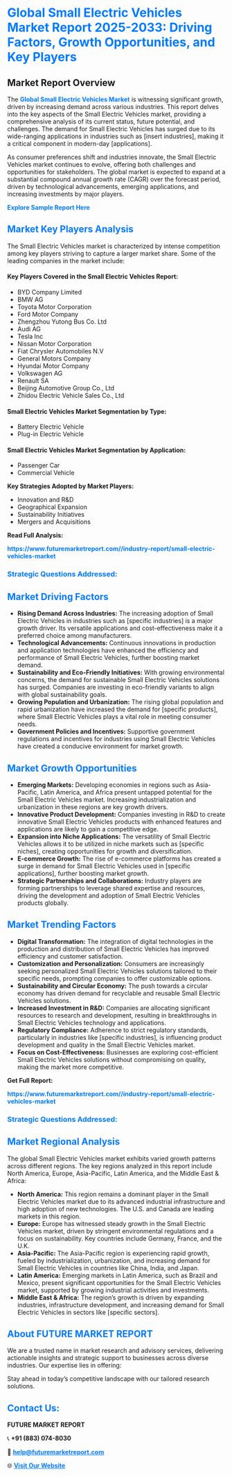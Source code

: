 <h1 style="color: #007BFF;">Global Small Electric Vehicles Market Report 2025-2033: Driving Factors, Growth Opportunities, and Key Players</h1>

<section id="overview">
<h2>Market Report Overview</h2>
<p>The <a href="https://www.futuremarketreport.com//industry-report/small-electric-vehicles-market" style="color: #007BFF; text-decoration: none;"><strong>Global Small Electric Vehicles Market</strong></a> is witnessing significant growth, driven by increasing demand across various industries. This report delves into the key aspects of the Small Electric Vehicles market, providing a comprehensive analysis of its current status, future potential, and challenges. The demand for Small Electric Vehicles has surged due to its wide-ranging applications in industries such as [insert industries], making it a critical component in modern-day [applications].</p>
<p>As consumer preferences shift and industries innovate, the Small Electric Vehicles market continues to evolve, offering both challenges and opportunities for stakeholders. The global market is expected to expand at a substantial compound annual growth rate (CAGR) over the forecast period, driven by technological advancements, emerging applications, and increasing investments by major players.</p>
</section>

<section id="overview">
<p><a href="https://www.futuremarketreport.com//request-sample/reportId=90764" style="color: #007BFF; text-decoration: none;"><strong>Explore Sample Report Here</strong></a></p>
</section>

<section id="key-players">
<h2 style="color: #007BFF;">Market Key Players Analysis</h2>
<p>The Small Electric Vehicles market is characterized by intense competition among key players striving to capture a larger market share. Some of the leading companies in the market include:</p>
<h4>Key Players Covered in the Small Electric Vehicles Report:</h4>
<ul><li>BYD Company Limited</li><li>BMW AG</li><li>Toyota Motor Corporation</li><li>Ford Motor Company</li><li>Zhengzhou Yutong Bus Co. Ltd</li><li>Audi AG</li><li>Tesla Inc</li><li>Nissan Motor Corporation</li><li>Fiat Chrysler Automobiles N.V</li><li>General Motors Company</li><li>Hyundai Motor Company</li><li>Volkswagen AG</li><li>Renault SA</li><li>Beijing Automotive Group Co., Ltd</li><li>Zhidou Electric Vehicle Sales Co., Ltd</li></ul>
<h4>Small Electric Vehicles Market Segmentation by Type:</h4>
<ul><li>Battery Electric Vehicle</li><li>Plug-in Electric Vehicle</li></ul>

<h4>Small Electric Vehicles Market Segmentation by Application:</h4>
<ul><li>Passenger Car</li><li>Commercial Vehicle</li></ul>
<p><strong>Key Strategies Adopted by Market Players:</strong></p>
<ul>
<li>Innovation and R&D</li>
<li>Geographical Expansion</li>
<li>Sustainability Initiatives</li>
<li>Mergers and Acquisitions</li>
</ul>
</section>

<section>
<p><strong>Read Full Analysis: </strong></p><a href="https://www.futuremarketreport.com//industry-report/small-electric-vehicles-market" style="color: #007BFF; text-decoration: none;"><strong>https://www.futuremarketreport.com//industry-report/small-electric-vehicles-market</strong></a>
<h3 style="color: #007BFF;">Strategic Questions Addressed:</h3>
</section>

<section id="driving-factors">
<h2 style="color: #007BFF;">Market Driving Factors</h2>
<ul>
<li><strong>Rising Demand Across Industries:</strong> The increasing adoption of Small Electric Vehicles in industries such as [specific industries] is a major growth driver. Its versatile applications and cost-effectiveness make it a preferred choice among manufacturers.</li>
<li><strong>Technological Advancements:</strong> Continuous innovations in production and application technologies have enhanced the efficiency and performance of Small Electric Vehicles, further boosting market demand.</li>
<li><strong>Sustainability and Eco-Friendly Initiatives:</strong> With growing environmental concerns, the demand for sustainable Small Electric Vehicles solutions has surged. Companies are investing in eco-friendly variants to align with global sustainability goals.</li>
<li><strong>Growing Population and Urbanization:</strong> The rising global population and rapid urbanization have increased the demand for [specific products], where Small Electric Vehicles plays a vital role in meeting consumer needs.</li>
<li><strong>Government Policies and Incentives:</strong> Supportive government regulations and incentives for industries using Small Electric Vehicles have created a conducive environment for market growth.</li>
</ul>
</section>

<section id="growth-opportunities">
<h2 style="color: #007BFF;">Market Growth Opportunities</h2>
<ul>
<li><strong>Emerging Markets:</strong> Developing economies in regions such as Asia-Pacific, Latin America, and Africa present untapped potential for the Small Electric Vehicles market. Increasing industrialization and urbanization in these regions are key growth drivers.</li>
<li><strong>Innovative Product Development:</strong> Companies investing in R&D to create innovative Small Electric Vehicles products with enhanced features and applications are likely to gain a competitive edge.</li>
<li><strong>Expansion into Niche Applications:</strong> The versatility of Small Electric Vehicles allows it to be utilized in niche markets such as [specific niches], creating opportunities for growth and diversification.</li>
<li><strong>E-commerce Growth:</strong> The rise of e-commerce platforms has created a surge in demand for Small Electric Vehicles used in [specific applications], further boosting market growth.</li>
<li><strong>Strategic Partnerships and Collaborations:</strong> Industry players are forming partnerships to leverage shared expertise and resources, driving the development and adoption of Small Electric Vehicles products globally.</li>
</ul>
</section>

<section id="trending-factors">
<h2 style="color: #007BFF;">Market Trending Factors</h2>
<ul>
<li><strong>Digital Transformation:</strong> The integration of digital technologies in the production and distribution of Small Electric Vehicles has improved efficiency and customer satisfaction.</li>
<li><strong>Customization and Personalization:</strong> Consumers are increasingly seeking personalized Small Electric Vehicles solutions tailored to their specific needs, prompting companies to offer customizable options.</li>
<li><strong>Sustainability and Circular Economy:</strong> The push towards a circular economy has driven demand for recyclable and reusable Small Electric Vehicles solutions.</li>
<li><strong>Increased Investment in R&D:</strong> Companies are allocating significant resources to research and development, resulting in breakthroughs in Small Electric Vehicles technology and applications.</li>
<li><strong>Regulatory Compliance:</strong> Adherence to strict regulatory standards, particularly in industries like [specific industries], is influencing product development and quality in the Small Electric Vehicles market.</li>
<li><strong>Focus on Cost-Effectiveness:</strong> Businesses are exploring cost-efficient Small Electric Vehicles solutions without compromising on quality, making the market more competitive.</li>
</ul>
</section>

<section>
<p><strong>Get Full Report: </strong></p><a href="https://www.futuremarketreport.com//industry-report/small-electric-vehicles-market" style="color: #007BFF; text-decoration: none;"><strong>https://www.futuremarketreport.com//industry-report/small-electric-vehicles-market</strong></a>
<h3 style="color: #007BFF;">Strategic Questions Addressed:</h3>
</section>


<section id="regional-analysis">
<h2 style="color: #007BFF;">Market Regional Analysis</h2>
<p>The global Small Electric Vehicles market exhibits varied growth patterns across different regions. The key regions analyzed in this report include North America, Europe, Asia-Pacific, Latin America, and the Middle East & Africa:</p>
<ul>
<li><strong>North America:</strong> This region remains a dominant player in the Small Electric Vehicles market due to its advanced industrial infrastructure and high adoption of new technologies. The U.S. and Canada are leading markets in this region.</li>
<li><strong>Europe:</strong> Europe has witnessed steady growth in the Small Electric Vehicles market, driven by stringent environmental regulations and a focus on sustainability. Key countries include Germany, France, and the U.K.</li>
<li><strong>Asia-Pacific:</strong> The Asia-Pacific region is experiencing rapid growth, fueled by industrialization, urbanization, and increasing demand for Small Electric Vehicles in countries like China, India, and Japan.</li>
<li><strong>Latin America:</strong> Emerging markets in Latin America, such as Brazil and Mexico, present significant opportunities for the Small Electric Vehicles market, supported by growing industrial activities and investments.</li>
<li><strong>Middle East & Africa:</strong> The region’s growth is driven by expanding industries, infrastructure development, and increasing demand for Small Electric Vehicles in sectors like [specific sectors].</li>
</ul>
</section>

<footer>
<h2 style="color: #007BFF;">About FUTURE MARKET REPORT</h2>
<p>We are a trusted name in market research and advisory services, delivering actionable insights and strategic support to businesses across diverse industries. Our expertise lies in offering:</p>

<p>Stay ahead in today’s competitive landscape with our tailored research solutions.</p>

<h2 style="color: #007BFF;">Contact Us:</h2>
<p><strong>FUTURE MARKET REPORT</strong></p>
<p>📞 <strong>+91 (883) 074-8030</strong></p>
<p>📧 <strong><a href="mailto:help@futuremarketreport.com" style="color: #007BFF;">help@futuremarketreport.com</a></strong></p>
<p>🌐 <strong><a href="https://www.futuremarketreport.com/" style="color: #007BFF;">Visit Our Website</a></strong></p>
</footer>